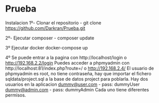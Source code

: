 # Prueba
Instalacion
1º- Clonar el repositorio - 
git clone https://github.com/Darkran/Prueba.git

2º- Ejecutar composer - 
composer update

3º Ejecutar docker
docker-compose up

4º Se puede entrar a la pagina con http://localhost/login o http://192.168.2.2/login 
Puedes acceder a phpmyadmin con http://localhost:81/index.php?route=/ o http://192.168.2.4/
El usuario de phpmyadmin es root, no tiene contraseña, hay que importar el fichero sqldata/project.sql a la base de datos project para poblarla.
Hay dos usuarios en la aplicacion
dummy@user.com - pass: dummyUser
dummy@admin.com - pass: dummyAdmin
Cada uno tiene diferentes permisos.
